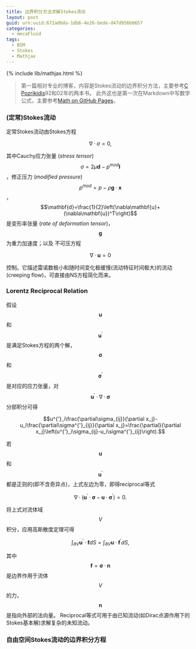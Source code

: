 ```yaml
---
title: 边界积分方法求解Stokes流动
layout: post
guid: urn:uuid:672ad6da-1db6-4e26-bede-d47d956b0657
categories:
  - mecaFluid
tags:
  - BIM
  - Stokes
  - Mathjax
---
```


{% include lib/mathjax.html %}

> 第一篇相对专业的博客，内容是Stokes流动的边界积分方法，主要参考[C Pozrikidis](http://dehesa.freeshell.org/)92和02年的两本书。
> 此外这也是第一次在Markdown中写数学公式，主要参考[Math on GitHub Pages](http://g14n.info/2014/09/math-on-github-pages/)。

### (定常)Stokes流动
定常Stokes流动由Stokes方程

$$
\begin{equation}
\nabla\cdotp\sigma=0,
\label{Stokes_eq}
\end{equation}$$

其中Cauchy应力张量 (*stress tensor*) $$\sigma=2\mu\mathbf{d}-p^{mod}\mathbf{I}$$，修正压力 (*modified pressure*) $$p^{mod}=p-\rho\mathbf{g}\cdotp\mathbf{x}$$，
$$\mathbf{d}=\frac{1}{2}\left(\nabla\mathbf{u}+(\nabla\mathbf{u})^T\right)$$是变形率张量 (*rate of deformation tensor*)，$$\mathbf{g}$$为重力加速度；以及
不可压方程

$$
\begin{equation}
\nabla\cdotp\mathbf{u}=0
\label{Continue_eq}
\end{equation}
$$

控制。它描述雷诺数极小和随时间变化极缓慢(流动特征时间极大)的流动(creeping flow)，可直接由NS方程简化而来。


### Lorentz Reciprocal Relation
假设$$\mathbf{u}$$和$$\mathbf{u}^{'}$$是满足Stokes方程的两个解，$$\mathbf{\sigma}$$和$$\mathbf{\sigma}^{'}$$是对应的应力张量，对$$\mathbf{u}^{'}\cdotp\nabla\cdotp\mathbf{\sigma}$$分部积分可得

$$u^{'}_i\frac{\partial\sigma_{ij}}{\partial x_j}-u_i\frac{\partial\sigma^{'}_{ij}}{\partial x_j}=\frac{\partial}{\partial x_j}\left(u^{'}_i\sigma_{ij}-u_i\sigma^{'}_{ij}\right).$$

若$$\mathbf{u}$$和$$\mathbf{u}^{'}$$都是正则的(即不含奇异点)，上式左边为零，即得reciprocal等式

$$\nabla\cdotp\left(\mathbf{u}^{'}\cdotp\mathbf{\sigma}-\mathbf{u}\cdotp\mathbf{\sigma}^{'}\right)=0.$$

将上式对流体域$$V$$积分，应用高斯散度定理可得

$$\int_{\partial V}\mathbf{u}^{'}\cdotp\mathbf{f}dS=\int_{\partial V}\mathbf{u}\cdotp\mathbf{f}^{'}dS,$$

其中$$\mathbf{f}=\mathbf{\sigma}\cdotp\mathbf{n}$$是边界作用于流体$$V$$的力，$$\mathbf{n}$$是指向外部的法向量。
Reciprocal等式可用于由已知流动(如Dirac点源作用下的Stokes基本解)求解复杂的未知流动。

### 自由空间Stokes流动的边界积分方程

